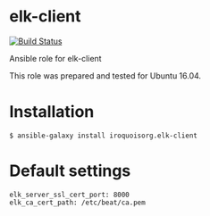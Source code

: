 # elk-client

[![Build Status](https://travis-ci.com/iroquoisorg/ansible-role-elk-client.svg?branch=master)](https://travis-ci.com/iroquoisorg/ansible-role-memcached)

Ansible role for elk-client

This role was prepared and tested for Ubuntu 16.04.

# Installation

`$ ansible-galaxy install iroquoisorg.elk-client`

# Default settings

```
elk_server_ssl_cert_port: 8000
elk_ca_cert_path: /etc/beat/ca.pem

```
